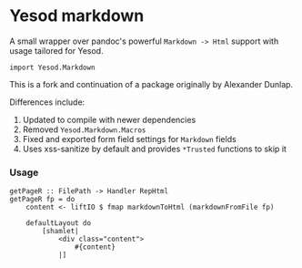 # Yesod markdown

A small wrapper over pandoc's powerful `Markdown -> Html` support with 
usage tailored for Yesod.

~~~ { .haskell }
import Yesod.Markdown
~~~

This is a fork and continuation of a package originally by Alexander 
Dunlap.

Differences include:

1. Updated to compile with newer dependencies
2. Removed `Yesod.Markdown.Macros`
3. Fixed and exported form field settings for `Markdown` fields
4. Uses xss-sanitize by default and provides `*Trusted` functions to 
   skip it

### Usage

~~~ { .haskell }
getPageR :: FilePath -> Handler RepHtml
getPageR fp = do
    content <- liftIO $ fmap markdownToHtml (markdownFromFile fp)

    defaultLayout do
        [shamlet|
            <div class="content">
                #{content}
            |]
~~~
